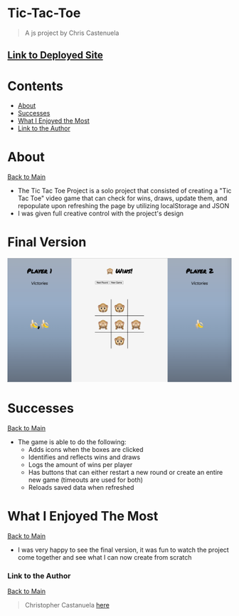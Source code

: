 <a name="mainContents"></a>
# Tic-Tac-Toe
> A js project by Chris Castenuela

## [Link to Deployed Site](https://chriscastanuela.github.io/Tic-Tac-Toe/)

# Contents 

* [About](#about)
* [Successes](#successes)
* [What I Enjoyed the Most](#wwetm)
* [Link to the Author](#ltta)

# About 

<a name="about"></a>

[Back to Main](#mainContents)
<ul>
    <li>The Tic Tac Toe Project is a solo project that consisted of creating a "Tic Tac Toe" video game that can check for wins, draws, update them, and repopulate upon refreshing the page by utilizing localStorage and JSON</li>
    <li>I was given full creative control with the project's design</li>
</ul>

# Final Version
![TTT Image](https://github.com/Chriscastanuela/Tic-Tac-Toe/blob/master/Screen%20Shot%202020-08-04%20at%209.13.31%20PM.png?raw=true)
# Successes

<a name="successes"></a>

[Back to Main](#mainContents)
<ul>
    <li>The game is able to do the following:
        <ul>
            <li>Adds icons when the boxes are clicked</li>
            <li>Identifies and reflects wins and draws</li>
            <li>Logs the amount of wins per player</li>
            <li>Has buttons that can either restart a new round or create an entire new game (timeouts are used for both)</li>
            <li>Reloads saved data when refreshed</li>
        </ul>
</ul>

# What I Enjoyed The Most

<a name="wwetm"></a>

[Back to Main](#mainContents)
<ul>
    <li>I was very happy to see the final version, it was fun to watch the project come together and see what I can now create from scratch
</ul>

### Link to the Author

<a name="ltta"></a>

[Back to Main](#mainContents)

> Christopher Castanuela [here](https://github.com/Chriscastanuela?tab=repositories)
